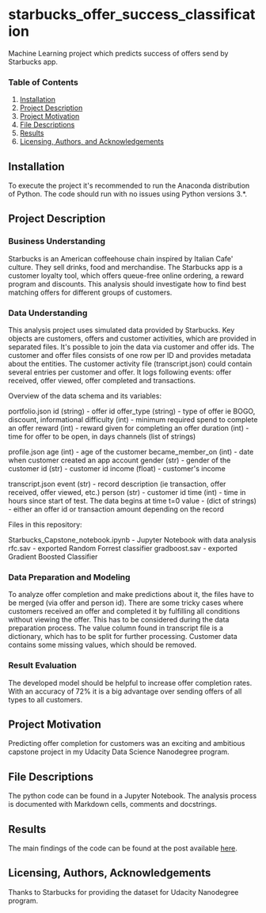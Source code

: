 # starbucks_offer_success_classification
Machine Learning project which predicts success of offers send by Starbucks app.

### Table of Contents

1. [Installation](#installation)
2. [Project Description](#description)
3. [Project Motivation](#motivation)
4. [File Descriptions](#files)
5. [Results](#results)
6. [Licensing, Authors, and Acknowledgements](#licensing)

## Installation <a name="installation"></a>

To execute the project it's recommended to run the Anaconda distribution of Python. The code should run with no issues using Python versions 3.*.

## Project Description <a name="description"></a>

### Business Understanding

Starbucks is an American coffeehouse chain inspired by Italian Cafe' culture. They sell drinks, food and merchandise. The Starbucks app is a customer loyalty tool, which offers queue-free online ordering, a reward program and discounts. This analysis should investigate how to find best matching offers for different groups of customers.  

### Data Understanding

This analysis project uses simulated data provided by Starbucks. Key objects are customers, offers and customer activities, which are provided in separated files. It's possible to join the data via customer and offer ids. The customer and offer files consists of one row per ID and provides metadata about the entities. The customer activity file (transcript.json) could contain several entries per customer and offer. It logs following events: offer received, offer viewed, offer completed and transactions.

Overview of the data schema and its variables:

 portfolio.json
 id (string) - offer id
 offer_type (string) - type of offer ie BOGO, discount, informational
 difficulty (int) - minimum required spend to complete an offer
 reward (int) - reward given for completing an offer
 duration (int) - time for offer to be open, in days
 channels (list of strings)

 profile.json
 age (int) - age of the customer
 became_member_on (int) - date when customer created an app account
 gender (str) - gender of the customer
 id (str) - customer id
 income (float) - customer's income

 transcript.json
 event (str) - record description (ie transaction, offer received, offer viewed, etc.)
 person (str) - customer id
 time (int) - time in hours since start of test. The data begins at time t=0
 value - (dict of strings) - either an offer id or transaction amount depending on the record

Files in this repository:

 Starbucks_Capstone_notebook.ipynb - Jupyter Notebook with data analysis
 rfc.sav - exported Random Forrest classifier
 gradboost.sav - exported Gradient Boosted Classifier

### Data Preparation and Modeling

To analyze offer completion and make predictions about it, the files have to be merged (via offer and person id). There are some tricky cases where customers received an offer and completed it by fulfilling all conditions without viewing the offer. This has to be considered during the data preparation process. The value column found in transcript file is a dictionary, which has to be split for further processing. Customer data contains some missing values, which should be removed.

### Result Evaluation

The developed model should be helpful to increase offer completion rates. With an accuracy of 72% it is a big advantage over sending offers of all types to all customers.

## Project Motivation<a name="motivation"></a>

Predicting offer completion for customers was an exciting and ambitious capstone project in my Udacity Data Science Nanodegree program.

## File Descriptions <a name="files"></a>

The python code can be found in a Jupyter Notebook. The analysis process is documented with Markdown cells, comments and docstrings.

## Results<a name="results"></a>

The main findings of the code can be found at the post available [here](https://medium.com/@ewarest/starbucks-gonna-make-an-offer-you-cant-refuse-ba5971dec2a0).

## Licensing, Authors, Acknowledgements<a name="licensing"></a>

Thanks to Starbucks for providing the dataset for Udacity Nanodegree program.
